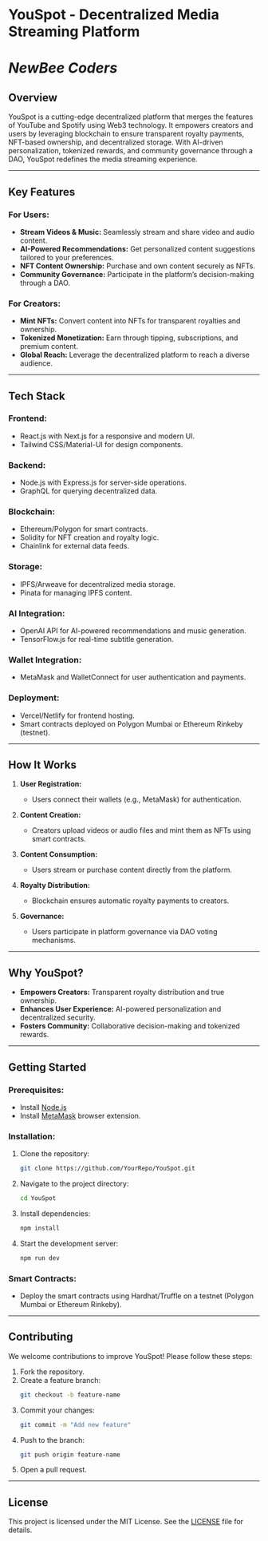 # **YouSpot - Decentralized Media Streaming Platform**
# *NewBee Coders*

## **Overview**
YouSpot is a cutting-edge decentralized platform that merges the features of YouTube and Spotify using Web3 technology. It empowers creators and users by leveraging blockchain to ensure transparent royalty payments, NFT-based ownership, and decentralized storage. With AI-driven personalization, tokenized rewards, and community governance through a DAO, YouSpot redefines the media streaming experience.

---

## **Key Features**

### For Users:
- **Stream Videos & Music:** Seamlessly stream and share video and audio content.
- **AI-Powered Recommendations:** Get personalized content suggestions tailored to your preferences.
- **NFT Content Ownership:** Purchase and own content securely as NFTs.
- **Community Governance:** Participate in the platform’s decision-making through a DAO.

### For Creators:
- **Mint NFTs:** Convert content into NFTs for transparent royalties and ownership.
- **Tokenized Monetization:** Earn through tipping, subscriptions, and premium content.
- **Global Reach:** Leverage the decentralized platform to reach a diverse audience.

---

## **Tech Stack**

### **Frontend:**
- React.js with Next.js for a responsive and modern UI.
- Tailwind CSS/Material-UI for design components.

### **Backend:**
- Node.js with Express.js for server-side operations.
- GraphQL for querying decentralized data.

### **Blockchain:**
- Ethereum/Polygon for smart contracts.
- Solidity for NFT creation and royalty logic.
- Chainlink for external data feeds.

### **Storage:**
- IPFS/Arweave for decentralized media storage.
- Pinata for managing IPFS content.

### **AI Integration:**
- OpenAI API for AI-powered recommendations and music generation.
- TensorFlow.js for real-time subtitle generation.

### **Wallet Integration:**
- MetaMask and WalletConnect for user authentication and payments.

### **Deployment:**
- Vercel/Netlify for frontend hosting.
- Smart contracts deployed on Polygon Mumbai or Ethereum Rinkeby (testnet).

---

## **How It Works**

1. **User Registration:**
   - Users connect their wallets (e.g., MetaMask) for authentication.

2. **Content Creation:**
   - Creators upload videos or audio files and mint them as NFTs using smart contracts.

3. **Content Consumption:**
   - Users stream or purchase content directly from the platform.

4. **Royalty Distribution:**
   - Blockchain ensures automatic royalty payments to creators.

5. **Governance:**
   - Users participate in platform governance via DAO voting mechanisms.

---

## **Why YouSpot?**
- **Empowers Creators:** Transparent royalty distribution and true ownership.
- **Enhances User Experience:** AI-powered personalization and decentralized security.
- **Fosters Community:** Collaborative decision-making and tokenized rewards.

---

## **Getting Started**

### Prerequisites:
- Install [Node.js](https://nodejs.org/)
- Install [MetaMask](https://metamask.io/) browser extension.

### Installation:
1. Clone the repository:
   ```bash
   git clone https://github.com/YourRepo/YouSpot.git
   ```
2. Navigate to the project directory:
   ```bash
   cd YouSpot
   ```
3. Install dependencies:
   ```bash
   npm install
   ```
4. Start the development server:
   ```bash
   npm run dev
   ```

### Smart Contracts:
- Deploy the smart contracts using Hardhat/Truffle on a testnet (Polygon Mumbai or Ethereum Rinkeby).

---

## **Contributing**
We welcome contributions to improve YouSpot! Please follow these steps:
1. Fork the repository.
2. Create a feature branch:
   ```bash
   git checkout -b feature-name
   ```
3. Commit your changes:
   ```bash
   git commit -m "Add new feature"
   ```
4. Push to the branch:
   ```bash
   git push origin feature-name
   ```
5. Open a pull request.

---

## **License**
This project is licensed under the MIT License. See the [LICENSE](./LICENSE) file for details.





